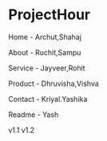 # ProjectHour

Home  -    Archut,Shahaj

About -   Ruchit,Sampu

Service - Jayveer,Rohit

Product - Dhruvisha,Vishva

Contact - Kriyal.Yashika

Readme -  Yash

v1.1
v1.2


        
        
